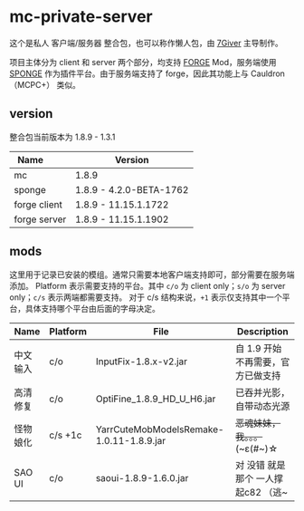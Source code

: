 # mc-private-server

这个是私人 客户端/服务器 整合包，也可以称作懒人包，由 [7Giver](https://github.com/7Giver) 主导制作。

项目主体分为 client 和 server 两个部分，均支持 [FORGE](http://files.minecraftforge.net/) Mod，服务端使用 [SPONGE](https://www.spongepowered.org/) 作为插件平台。由于服务端支持了 forge，因此其功能上与 Cauldron（MCPC+） 类似。

## version

整合包当前版本为 1.8.9 - 1.3.1

Name            | Version
--------------- | ---------------
mc              | 1.8.9
sponge          | 1.8.9 - 4.2.0-BETA-1762
forge client    | 1.8.9 - 11.15.1.1722
forge server    | 1.8.9 - 11.15.1.1902

## mods

这里用于记录已安装的模组。通常只需要本地客户端支持即可，部分需要在服务端添加。
Platform 表示需要支持的平台。其中 `c/o` 为 client only；`s/o` 为 server only；`c/s` 表示两端都需要支持。
对于 c/s 结构来说，`+1` 表示仅支持其中一个平台，具体支持哪个平台由后面的字母决定。

Name | Platform | File | Description
---- | -------- | ---- | -----------
中文输入 | c/o | InputFix-1.8.x-v2.jar | 自 1.9 开始不再需要，官方已做支持
高清修复 | c/o | OptiFine_1.8.9_HD_U_H6.jar | 已吞并光影，自带动态光源
怪物娘化 | c/s +1c | YarrCuteMobModelsRemake-1.0.11-1.8.9.jar | ~~恶魂妹妹，我。。。~~ (~ε(#~)☆
SAO UI   | c/o | saoui-1.8.9-1.6.0.jar | 对 没错 就是那个 一人撑起c82 （逃~
